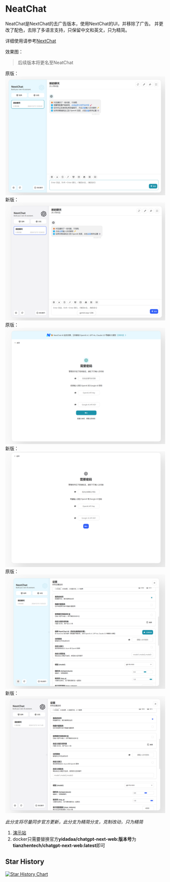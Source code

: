 # NeatChat
NeatChat是NextChat的去广告版本，使用NextChat的UI，并移除了广告。
并更改了配色，去除了多语言支持，只保留中文和英文，只为精简。

详细使用请参考[NextChat](https://github.com/ChatGPTNextWeb/ChatGPT-Next-Web)

效果图：
> 后续版本将更名至NeatChat

原版：
![](https://raw.githubusercontent.com/tianzhentech/static/main/images/%E5%B1%8F%E5%B9%95%E6%88%AA%E5%9B%BE%202024-12-15%20135339.png)
新版：
![](https://raw.githubusercontent.com/tianzhentech/static/main/images/%E5%B1%8F%E5%B9%95%E6%88%AA%E5%9B%BE%202024-12-15%20135459.png)
原版：
![](https://raw.githubusercontent.com/tianzhentech/static/main/images/%E5%B1%8F%E5%B9%95%E6%88%AA%E5%9B%BE%202024-12-15%20135556.png)
新版：
![](https://raw.githubusercontent.com/tianzhentech/static/main/images/%E5%B1%8F%E5%B9%95%E6%88%AA%E5%9B%BE%202024-12-15%20141817.png)
原版：
![](https://raw.githubusercontent.com/tianzhentech/static/main/images/%E5%B1%8F%E5%B9%95%E6%88%AA%E5%9B%BE%202024-12-15%20135643.png)
新版：
![](https://raw.githubusercontent.com/tianzhentech/static/main/images/%E5%B1%8F%E5%B9%95%E6%88%AA%E5%9B%BE%202024-12-15%20141335.png)

*此分支将尽量同步官方更新，此分支为精简分支，克制改动，只为精简*
1. [演示站](https://next.tz889.us.kg)
2. docker只需要替换官方**yidadaa/chatgpt-next-web:版本号**为**tianzhentech/chatgpt-next-web:latest**即可

## Star History

[![Star History Chart](https://api.star-history.com/svg?repos=tianzhentech/ChatGPT-Next-Web&type=Date)](https://star-history.com/#tianzhentech/ChatGPT-Next-Web&Date)